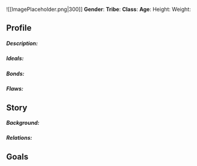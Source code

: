 ![[ImagePlaceholder.png|300]]
**Gender**: 
**Tribe**: 
**Class**: 
**Age**: 
Height:
Weight:
## Profile
##### Description:

##### Ideals: 

##### Bonds: 

##### Flaws: 

## Story

##### Background: 

##### Relations: 

## Goals
